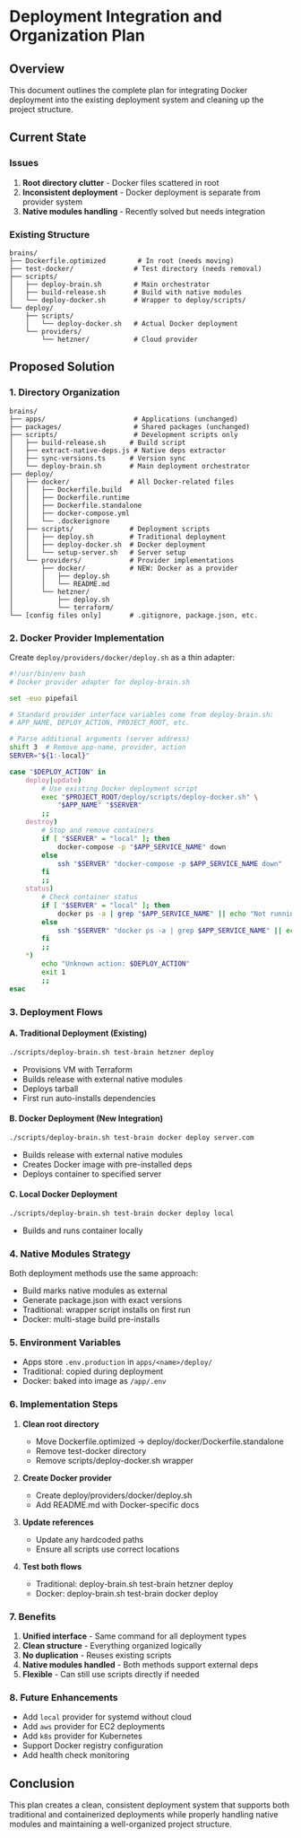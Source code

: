 # Deployment Integration and Organization Plan

## Overview

This document outlines the complete plan for integrating Docker deployment into the existing deployment system and cleaning up the project structure.

## Current State

### Issues
1. **Root directory clutter** - Docker files scattered in root
2. **Inconsistent deployment** - Docker deployment is separate from provider system
3. **Native modules handling** - Recently solved but needs integration

### Existing Structure
```
brains/
├── Dockerfile.optimized        # In root (needs moving)
├── test-docker/               # Test directory (needs removal)
├── scripts/
│   ├── deploy-brain.sh        # Main orchestrator
│   ├── build-release.sh       # Build with native modules
│   └── deploy-docker.sh       # Wrapper to deploy/scripts/
└── deploy/
    ├── scripts/
    │   └── deploy-docker.sh   # Actual Docker deployment
    └── providers/
        └── hetzner/           # Cloud provider
```

## Proposed Solution

### 1. Directory Organization

```
brains/
├── apps/                      # Applications (unchanged)
├── packages/                  # Shared packages (unchanged)
├── scripts/                   # Development scripts only
│   ├── build-release.sh      # Build script
│   ├── extract-native-deps.js # Native deps extractor
│   ├── sync-versions.ts      # Version sync
│   └── deploy-brain.sh       # Main deployment orchestrator
├── deploy/
│   ├── docker/               # All Docker-related files
│   │   ├── Dockerfile.build
│   │   ├── Dockerfile.runtime
│   │   ├── Dockerfile.standalone
│   │   ├── docker-compose.yml
│   │   └── .dockerignore
│   ├── scripts/              # Deployment scripts
│   │   ├── deploy.sh         # Traditional deployment
│   │   ├── deploy-docker.sh  # Docker deployment
│   │   └── setup-server.sh   # Server setup
│   └── providers/            # Provider implementations
│       ├── docker/           # NEW: Docker as a provider
│       │   ├── deploy.sh
│       │   └── README.md
│       └── hetzner/
│           ├── deploy.sh
│           └── terraform/
└── [config files only]       # .gitignore, package.json, etc.
```

### 2. Docker Provider Implementation

Create `deploy/providers/docker/deploy.sh` as a thin adapter:

```bash
#!/usr/bin/env bash
# Docker provider adapter for deploy-brain.sh

set -euo pipefail

# Standard provider interface variables come from deploy-brain.sh:
# APP_NAME, DEPLOY_ACTION, PROJECT_ROOT, etc.

# Parse additional arguments (server address)
shift 3  # Remove app-name, provider, action
SERVER="${1:-local}"

case "$DEPLOY_ACTION" in
    deploy|update)
        # Use existing Docker deployment script
        exec "$PROJECT_ROOT/deploy/scripts/deploy-docker.sh" \
            "$APP_NAME" "$SERVER"
        ;;
    destroy)
        # Stop and remove containers
        if [ "$SERVER" = "local" ]; then
            docker-compose -p "$APP_SERVICE_NAME" down
        else
            ssh "$SERVER" "docker-compose -p $APP_SERVICE_NAME down"
        fi
        ;;
    status)
        # Check container status
        if [ "$SERVER" = "local" ]; then
            docker ps -a | grep "$APP_SERVICE_NAME" || echo "Not running"
        else
            ssh "$SERVER" "docker ps -a | grep $APP_SERVICE_NAME" || echo "Not running"
        fi
        ;;
    *)
        echo "Unknown action: $DEPLOY_ACTION"
        exit 1
        ;;
esac
```

### 3. Deployment Flows

#### A. Traditional Deployment (Existing)
```bash
./scripts/deploy-brain.sh test-brain hetzner deploy
```
- Provisions VM with Terraform
- Builds release with external native modules
- Deploys tarball
- First run auto-installs dependencies

#### B. Docker Deployment (New Integration)
```bash
./scripts/deploy-brain.sh test-brain docker deploy server.com
```
- Builds release with external native modules
- Creates Docker image with pre-installed deps
- Deploys container to specified server

#### C. Local Docker Deployment
```bash
./scripts/deploy-brain.sh test-brain docker deploy local
```
- Builds and runs container locally

### 4. Native Modules Strategy

Both deployment methods use the same approach:
- Build marks native modules as external
- Generate package.json with exact versions
- Traditional: wrapper script installs on first run
- Docker: multi-stage build pre-installs

### 5. Environment Variables

- Apps store `.env.production` in `apps/<name>/deploy/`
- Traditional: copied during deployment
- Docker: baked into image as `/app/.env`

### 6. Implementation Steps

1. **Clean root directory**
   - Move Dockerfile.optimized → deploy/docker/Dockerfile.standalone
   - Remove test-docker directory
   - Remove scripts/deploy-docker.sh wrapper

2. **Create Docker provider**
   - Create deploy/providers/docker/deploy.sh
   - Add README.md with Docker-specific docs

3. **Update references**
   - Update any hardcoded paths
   - Ensure all scripts use correct locations

4. **Test both flows**
   - Traditional: deploy-brain.sh test-brain hetzner deploy
   - Docker: deploy-brain.sh test-brain docker deploy

### 7. Benefits

1. **Unified interface** - Same command for all deployment types
2. **Clean structure** - Everything organized logically
3. **No duplication** - Reuses existing scripts
4. **Native modules handled** - Both methods support external deps
5. **Flexible** - Can still use scripts directly if needed

### 8. Future Enhancements

- Add `local` provider for systemd without cloud
- Add `aws` provider for EC2 deployments
- Add `k8s` provider for Kubernetes
- Support Docker registry configuration
- Add health check monitoring

## Conclusion

This plan creates a clean, consistent deployment system that supports both traditional and containerized deployments while properly handling native modules and maintaining a well-organized project structure.